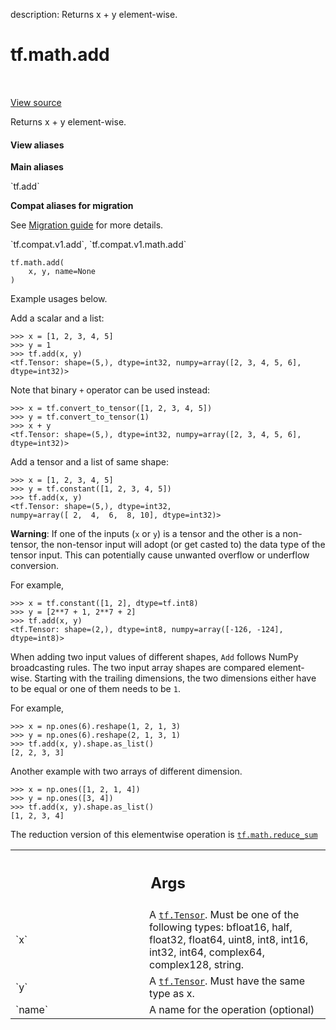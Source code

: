 description: Returns x + y element-wise.

<div itemscope itemtype="http://developers.google.com/ReferenceObject">
<meta itemprop="name" content="tf.math.add" />
<meta itemprop="path" content="Stable" />
</div>

# tf.math.add

<!-- Insert buttons and diff -->

<table class="tfo-notebook-buttons tfo-api nocontent" align="left">

</table>

<a target="_blank" class="external" href="/code/stable/tensorflow/python/ops/math_ops.py">View source</a>



Returns x + y element-wise.

<section class="expandable">
  <h4 class="showalways">View aliases</h4>
  <p>
<b>Main aliases</b>
<p>`tf.add`</p>

<b>Compat aliases for migration</b>
<p>See
<a href="https://www.tensorflow.org/guide/migrate">Migration guide</a> for
more details.</p>
<p>`tf.compat.v1.add`, `tf.compat.v1.math.add`</p>
</p>
</section>

<pre class="devsite-click-to-copy prettyprint lang-py tfo-signature-link">
<code>tf.math.add(
    x, y, name=None
)
</code></pre>



<!-- Placeholder for "Used in" -->

Example usages below.

Add a scalar and a list:

```
>>> x = [1, 2, 3, 4, 5]
>>> y = 1
>>> tf.add(x, y)
<tf.Tensor: shape=(5,), dtype=int32, numpy=array([2, 3, 4, 5, 6],
dtype=int32)>
```

Note that binary `+` operator can be used instead:

```
>>> x = tf.convert_to_tensor([1, 2, 3, 4, 5])
>>> y = tf.convert_to_tensor(1)
>>> x + y
<tf.Tensor: shape=(5,), dtype=int32, numpy=array([2, 3, 4, 5, 6],
dtype=int32)>
```

Add a tensor and a list of same shape:

```
>>> x = [1, 2, 3, 4, 5]
>>> y = tf.constant([1, 2, 3, 4, 5])
>>> tf.add(x, y)
<tf.Tensor: shape=(5,), dtype=int32,
numpy=array([ 2,  4,  6,  8, 10], dtype=int32)>
```

**Warning**: If one of the inputs (`x` or `y`) is a tensor and the other is a
non-tensor, the non-tensor input will adopt (or get casted to) the data type
of the tensor input. This can potentially cause unwanted overflow or underflow
conversion.

For example,

```
>>> x = tf.constant([1, 2], dtype=tf.int8)
>>> y = [2**7 + 1, 2**7 + 2]
>>> tf.add(x, y)
<tf.Tensor: shape=(2,), dtype=int8, numpy=array([-126, -124], dtype=int8)>
```

When adding two input values of different shapes, `Add` follows NumPy
broadcasting rules. The two input array shapes are compared element-wise.
Starting with the trailing dimensions, the two dimensions either have to be
equal or one of them needs to be `1`.

For example,

```
>>> x = np.ones(6).reshape(1, 2, 1, 3)
>>> y = np.ones(6).reshape(2, 1, 3, 1)
>>> tf.add(x, y).shape.as_list()
[2, 2, 3, 3]
```

Another example with two arrays of different dimension.

```
>>> x = np.ones([1, 2, 1, 4])
>>> y = np.ones([3, 4])
>>> tf.add(x, y).shape.as_list()
[1, 2, 3, 4]
```

The reduction version of this elementwise operation is <a href="../../tf/math/reduce_sum.md"><code>tf.math.reduce_sum</code></a>

<!-- Tabular view -->
 <table class="responsive fixed orange">
<colgroup><col width="214px"><col></colgroup>
<tr><th colspan="2"><h2 class="add-link">Args</h2></th></tr>

<tr>
<td>
`x`
</td>
<td>
A <a href="../../tf/Tensor.md"><code>tf.Tensor</code></a>. Must be one of the following types: bfloat16, half,
float32, float64, uint8, int8, int16, int32, int64, complex64, complex128,
string.
</td>
</tr><tr>
<td>
`y`
</td>
<td>
A <a href="../../tf/Tensor.md"><code>tf.Tensor</code></a>. Must have the same type as x.
</td>
</tr><tr>
<td>
`name`
</td>
<td>
A name for the operation (optional)
</td>
</tr>
</table>

